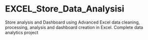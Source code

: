 # EXCEL_Store_Data_Analysisi
Store analysis and Dashboard using Advanced Excel
data cleaning, processing, analysis and dashboard creation in Excel. Complete data analytics project
